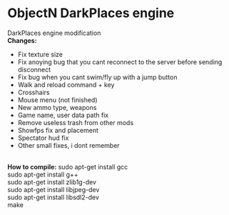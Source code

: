 # ObjectN DarkPlaces engine
 DarkPlaces engine modification<br>
<b>Changes:</b><br>
<ul>
 <li>Fix texture size</li>
 <li>Fix anoying bug that you cant reconnect to the server before sending disconnect</li>
 <li>Fix bug when you cant swim/fly up with a jump button</li>
 <li>Walk and reload command + key</li>
 <li>Crosshairs</li>
 <li>Mouse menu (not finished)</li>
 <li>New ammo type, weapons</li>
 <li>Game name, user data path fix</li>
 <li>Remove useless trash from other mods</li>
 <li>Showfps fix and placement</li>
 <li>Spectator hud fix</li>
 <li>Other small fixes, i dont remember</li>
</ul>
<br>
<b>How to compile:</b>
sudo apt-get install gcc<br>
sudo apt-get install g++<br>
sudo apt-get install zlib1g-dev<br>
sudo apt-get install libjpeg-dev<br>
sudo apt-get install libsdl2-dev<br>
make<br>
<br>

